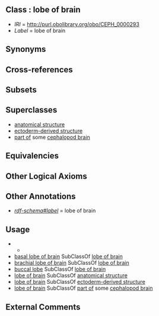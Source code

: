
## Class : lobe of brain

 * *IRI* = http://purl.obolibrary.org/obo/CEPH_0000293
 * *Label* = lobe of brain

## Synonyms


## Cross-references


## Subsets


## Superclasses

 * [anatomical structure](../../UBERON/61/UBERON_0000061.md)
 * [ectoderm-derived structure](../../UBERON/21/UBERON_0004121.md)
 * [part of](../../BFO/50/BFO_0000050.md) some [cephalopod brain](../../CEPH/35/CEPH_0000035.md)

## Equivalencies


## Other Logical Axioms


## Other Annotations

 * *[rdf-schema#label](../../el/rdf-schema#label.md)* = lobe of brain

## Usage

 * -
 * [basal lobe of brain](../../CEPH/01/CEPH_0000301.md) SubClassOf [lobe of brain](../../CEPH/93/CEPH_0000293.md)
 * [brachial lobe of brain](../../CEPH/30/CEPH_0000030.md) SubClassOf [lobe of brain](../../CEPH/93/CEPH_0000293.md)
 * [buccal lobe](../../CEPH/95/CEPH_0000295.md) SubClassOf [lobe of brain](../../CEPH/93/CEPH_0000293.md)
 * [lobe of brain](../../CEPH/93/CEPH_0000293.md) SubClassOf [anatomical structure](../../UBERON/61/UBERON_0000061.md)
 * [lobe of brain](../../CEPH/93/CEPH_0000293.md) SubClassOf [ectoderm-derived structure](../../UBERON/21/UBERON_0004121.md)
 * [lobe of brain](../../CEPH/93/CEPH_0000293.md) SubClassOf [part of](../../BFO/50/BFO_0000050.md) some [cephalopod brain](../../CEPH/35/CEPH_0000035.md)

## External Comments

